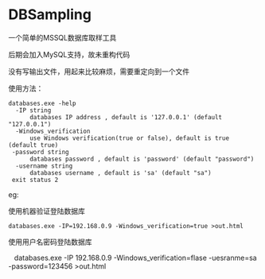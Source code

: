# DBSampling

一个简单的MSSQL数据库取样工具

后期会加入MySQL支持，故未重构代码

没有写输出文件，用起来比较麻烦，需要重定向到一个文件

使用方法：

    databases.exe -help
      -IP string
          databases IP address , default is '127.0.0.1' (default "127.0.0.1")  
      -Windows_verification
          use Windows verification(true or false), default is true (default true)    
     -password string
          databases password , default is 'password' (default "password")    
      -username string  
          databases username , default is 'sa' (default "sa")    
     exit status 2

eg:

使用机器验证登陆数据库

    databases.exe -IP=192.168.0.9 -Windows_verification=true >out.html

使用用户名密码登陆数据库

    databases.exe -IP 192.168.0.9 -Windows_verification=flase -uesranme=sa -password=123456 >out.html

